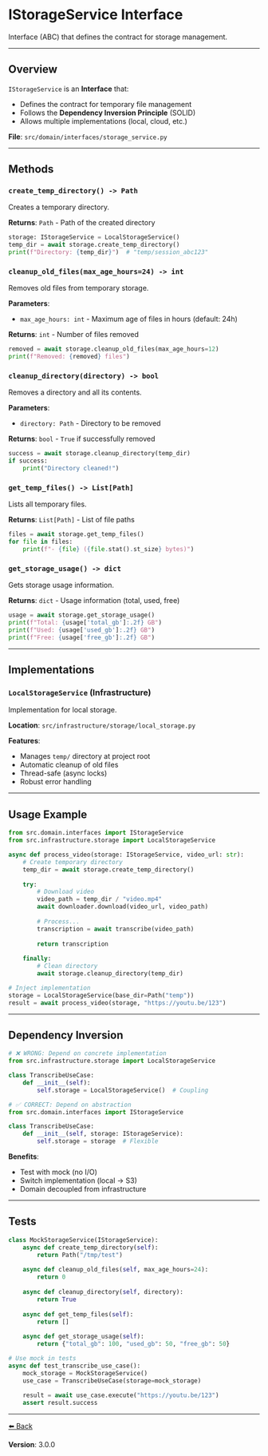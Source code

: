 # IStorageService Interface

Interface (ABC) that defines the contract for storage management.

---

## Overview

`IStorageService` is an **Interface** that:
- Defines the contract for temporary file management
- Follows the **Dependency Inversion Principle** (SOLID)
- Allows multiple implementations (local, cloud, etc.)

**File**: `src/domain/interfaces/storage_service.py`

---

## Methods

### `create_temp_directory() -> Path`
Creates a temporary directory.

**Returns**: `Path` - Path of the created directory

```python
storage: IStorageService = LocalStorageService()
temp_dir = await storage.create_temp_directory()
print(f"Directory: {temp_dir}")  # "temp/session_abc123"
```

### `cleanup_old_files(max_age_hours=24) -> int`
Removes old files from temporary storage.

**Parameters**:
- `max_age_hours: int` - Maximum age of files in hours (default: 24h)

**Returns**: `int` - Number of files removed

```python
removed = await storage.cleanup_old_files(max_age_hours=12)
print(f"Removed: {removed} files")
```

### `cleanup_directory(directory) -> bool`
Removes a directory and all its contents.

**Parameters**:
- `directory: Path` - Directory to be removed

**Returns**: `bool` - `True` if successfully removed

```python
success = await storage.cleanup_directory(temp_dir)
if success:
    print("Directory cleaned!")
```

### `get_temp_files() -> List[Path]`
Lists all temporary files.

**Returns**: `List[Path]` - List of file paths

```python
files = await storage.get_temp_files()
for file in files:
    print(f"- {file} ({file.stat().st_size} bytes)")
```

### `get_storage_usage() -> dict`
Gets storage usage information.

**Returns**: `dict` - Usage information (total, used, free)

```python
usage = await storage.get_storage_usage()
print(f"Total: {usage['total_gb']:.2f} GB")
print(f"Used: {usage['used_gb']:.2f} GB")
print(f"Free: {usage['free_gb']:.2f} GB")
```

---

## Implementations

### `LocalStorageService` (Infrastructure)
Implementation for local storage.

**Location**: `src/infrastructure/storage/local_storage.py`

**Features**:
- Manages `temp/` directory at project root
- Automatic cleanup of old files
- Thread-safe (async locks)
- Robust error handling

---

## Usage Example

```python
from src.domain.interfaces import IStorageService
from src.infrastructure.storage import LocalStorageService

async def process_video(storage: IStorageService, video_url: str):
    # Create temporary directory
    temp_dir = await storage.create_temp_directory()
    
    try:
        # Download video
        video_path = temp_dir / "video.mp4"
        await downloader.download(video_url, video_path)
        
        # Process...
        transcription = await transcribe(video_path)
        
        return transcription
    
    finally:
        # Clean directory
        await storage.cleanup_directory(temp_dir)

# Inject implementation
storage = LocalStorageService(base_dir=Path("temp"))
result = await process_video(storage, "https://youtu.be/123")
```

---

## Dependency Inversion

```python
# ❌ WRONG: Depend on concrete implementation
from src.infrastructure.storage import LocalStorageService

class TranscribeUseCase:
    def __init__(self):
        self.storage = LocalStorageService()  # Coupling

# ✅ CORRECT: Depend on abstraction
from src.domain.interfaces import IStorageService

class TranscribeUseCase:
    def __init__(self, storage: IStorageService):
        self.storage = storage  # Flexible
```

**Benefits**:
- Test with mock (no I/O)
- Switch implementation (local → S3)
- Domain decoupled from infrastructure

---

## Tests

```python
class MockStorageService(IStorageService):
    async def create_temp_directory(self):
        return Path("/tmp/test")
    
    async def cleanup_old_files(self, max_age_hours=24):
        return 0
    
    async def cleanup_directory(self, directory):
        return True
    
    async def get_temp_files(self):
        return []
    
    async def get_storage_usage(self):
        return {"total_gb": 100, "used_gb": 50, "free_gb": 50}

# Use mock in tests
async def test_transcribe_use_case():
    mock_storage = MockStorageService()
    use_case = TranscribeUseCase(storage=mock_storage)
    
    result = await use_case.execute("https://youtu.be/123")
    assert result.success
```

---

[⬅️ Back](../README.md)

**Version**: 3.0.0